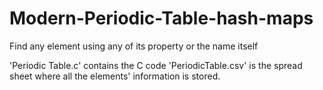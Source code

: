 # Modern-Periodic-Table-hash-maps
Find any element using any of its property or the name itself

'Periodic Table.c' contains the C code
'PeriodicTable.csv' is the spread sheet where all the elements' information is stored.
